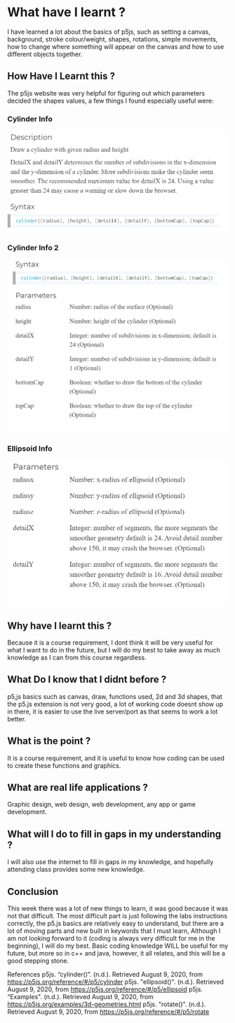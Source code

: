 # What have I learnt ?
I have learned a lot about the basics of p5js, such as setting a canvas, background, stroke colour/weight, shapes, rotations, simple movements,
how to change where something will appear on the canvas and how to use different objects together.

## How Have I Learnt this ?
The p5js website was very helpful for figuring out which parameters decided the shapes values, a few things I found especially useful were:

### Cylinder Info
![Cylinder info](https://github.com/TherealJC/Lab-3/blob/p_five_develop/src/cylinder.png)
### Cylinder Info 2
![Cylinder info 2](https://github.com/TherealJC/Lab-3/blob/p_five_develop/src/Cylinder2.png)
### Ellipsoid Info
![Ellipsoid info](https://github.com/TherealJC/Lab-3/blob/p_five_develop/src/Ellipsoid.png)

## Why have I learnt this ?
Because it is a course requirement, I dont think it will be very useful for what I want to do in the future, but I will do my best to take away as much knowledge as I can from this course regardless.

## What Do I know that I didnt before ?
p5,js basics such as canvas, draw, functions used, 2d and 3d shapes, that the p5.js extension is not very good, a lot of working code doesnt show up in there, it is easier to use the live server/port as that seems to work a lot better.

## What is the point ?
It is a course requirement, and it is useful to know how coding can be used to create these functions and graphics.

## What are real life applications ?
Graphic design, web design, web development, any app or game development.

## What will I do to fill in gaps in my understanding ?
I will also use the internet to fill in gaps in my knowledge, and hopefully attending class provides some new knowledge.

## Conclusion
This week there was a lot of new things to learn, it was good because it was not that difficult. The most difficult part is just following the labs instructions correctly, the p5.js basics are relatively easy to understand, but there are a lot of moving parts and new built in keywords that I must learn, Although I am not looking forward to it (coding is always very difficult for me in the beginning), I will do my best. Basic coding knowledge WILL be useful for my future, but more so in c++ and java, however, it all relates, and this will be a good stepping stone.

References
p5js. “cylinder()”. (n.d.). Retrieved August 9, 2020, from https://p5js.org/reference/#/p5/cylinder
p5js. "ellipsoid()". (n.d.). Retrieved August 9, 2020, from https://p5js.org/reference/#/p5/ellipsoid
p5js. “Examples". (n.d.). Retrieved August 9, 2020, from https://p5js.org/examples/3d-geometries.html
p5js. "rotate()". (n.d.). Retrieved August 9, 2020, from https://p5js.org/reference/#/p5/rotate
